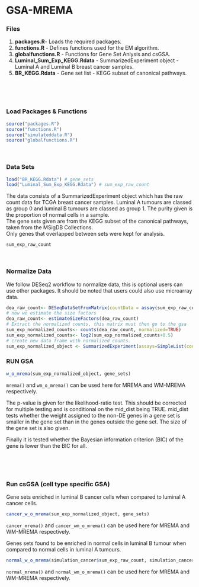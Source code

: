 # GSA-MREMA

### Files
1. **packages.R**- Loads the required packages.
2. **functions.R** - Defines functions used for the EM algorithm.
3. **globalfunctions.R** - Functions for Gene Set Anlysis and csGSA.
4. **Luminal_Sum_Exp_KEGG.Rdata** - SummarizedExperiment object - Luminal A and Luminal B breast cancer samples.
5. **BR_KEGG.Rdata** - Gene set list - KEGG subset of canonical pathways.

&nbsp;

&nbsp;


### Load Packages & Functions 
```R 
source("packages.R")
source("functions.R")
source("simulateddata.R")
source("globalfunctions.R")
```


&nbsp;
&nbsp;

### Data Sets

```R
load("BR_KEGG.Rdata") # gene_sets
load("Luminal_Sum_Exp_KEGG.Rdata") # sum_exp_raw_count
```

The data consists of a SummarizedExperiment object which has the raw count data for TCGA breast cancer samples. Luminal A tumours are classed as group 0 and luminal B tumours are classed as group 1. The purity given is the proportion of normal cells in a sample.  
The gene sets given are from the KEGG subset of the canonical pathways, taken from the MSigDB Collections.  
Only genes that overlapped between sets were kept for analysis.  

```R
sum_exp_raw_count
```



&nbsp;

### Normalize Data
We follow DESeq2 workflow to normalize data, this is optional users can use other packages. It should be noted that users could also use microarray data.

```R
dea_raw_count<- DESeqDataSetFromMatrix(countData = assay(sum_exp_raw_count), colData = colData(sum_exp_raw_count), design = ~ GROUP)
# now we estimate the size factors
dea_raw_count<- estimateSizeFactors(dea_raw_count)
# Extract the normalized counts, this matrix must then go to the gsa
sum_exp_normalized_counts<- counts(dea_raw_count, normalized=TRUE)
sum_exp_normalized_counts<- log2(sum_exp_normalized_counts+0.5)
# create new data frame with normalized counts.
sum_exp_normalized_object <- SummarizedExperiment(assays=SimpleList(counts=sum_exp_normalized_counts), colData=colData(sum_exp_raw_count), rowData=DataFrame(rownames(sum_exp_normalized_counts)))
```

### RUN GSA

```R
w_o_mrema(sum_exp_normalized_object, gene_sets)
```

`mrema()` and `wm_o_mrema()` can be used here for MREMA and WM-MREMA respectively. 

The p-value is given for the likelihood-ratio test. This should be corrected for multiple testing and is conditional on the mid_dist being TRUE. mid_dist tests whether the weight assigned to the non-DE genes in a gene set is smaller in the gene set than in the genes outside the gene set.
The size of the gene set is also given.

Finally it is tested whether the Bayesian information criterion (BIC) of the gene is lower than the BIC for all.


&nbsp;

&nbsp;

### Run csGSA (cell type specific GSA)

Gene sets enriched in luminal B cancer cells when compared to luminal A cancer cells.

```R
cancer_w_o_mrema(sum_exp_normalized_object, gene_sets)
```
`cancer_mrema()` and `cancer_wm_o_mrema()` can be used here for MREMA and WM-MREMA respectively.
&nbsp;

Genes sets found to be enriched in normal cells in luminal B tumour when compared to normal cells in luminal A tumours.

```R
normal_w_o_mrema(simulation_cancer$sum_exp_raw_count, simulation_cancer$raw.gs)
```

`normal_mrema()` and `normal_wm_o_mrema()` can be used here for MREMA and WM-MREMA respectively.




